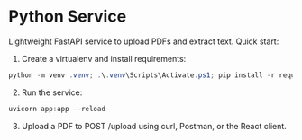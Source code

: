 # Python Service

Lightweight FastAPI service to upload PDFs and extract text. Quick start:

1. Create a virtualenv and install requirements:

```powershell
python -m venv .venv; .\.venv\Scripts\Activate.ps1; pip install -r requirements.txt
```

2. Run the service:

```powershell
uvicorn app:app --reload
```

3. Upload a PDF to POST /upload using curl, Postman, or the React client.
